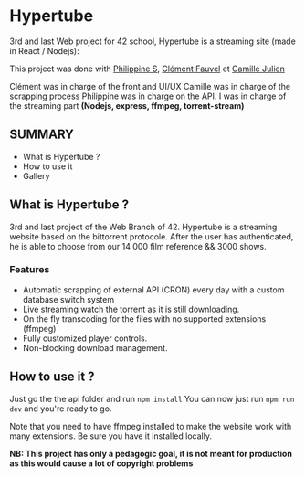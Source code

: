 # Hypertube

3rd and last Web project for 42 school, Hypertube is a streaming site (made in React / Nodejs): 

This project was done with [Philippine S](https://github.com/pommedepain), [Clément Fauvel](https://github.com/Clemzerdu75) et [Camille Julien](https://github.com/cajulien42/Hypertube)

Clément was in charge of the front and UI/UX
Camille was in charge of the scrapping process
Philippine was in charge on the API.
I was in charge of the streaming part **(Nodejs, express, ffmpeg, torrent-stream)**

## SUMMARY
- What is Hypertube ?
- How to use it 
- Gallery

## What is Hypertube ?

3rd and last project of the Web Branch of 42. Hypertube  is a streaming website based on the bittorrent protocole. After the user has authenticated, he is able to choose from our 14 000 film reference && 3000 shows.

### Features
- Automatic scrapping of external API (CRON) every day with a custom database switch system
- Live streaming watch the torrent as it is still downloading.
- On the fly transcoding for the files with no supported extensions (ffmpeg)
- Fully customized player controls.
- Non-blocking download management.


## How to use it ?

Just go the the api folder and run `npm install`
You can now just run `npm run dev` and you're ready to go.

Note that you need to have ffmpeg installed to make the website work with many extensions. Be sure you have it installed locally.

**NB: This project has only a pedagogic goal, it is not meant for production as this would cause a lot of copyright problems**
